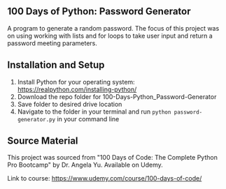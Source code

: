 ## 100 Days of Python: Password Generator
A program to generate a random password. The focus of this project was on using working with lists and for loops to take user input and return a password meeting parameters.

## Installation and Setup
1. Install Python for your operating system: https://realpython.com/installing-python/
2. Download the repo folder for 100-Days-Python_Password-Generator
3. Save folder to desired drive location
4. Navigate to the folder in your terminal and run `python password-generator.py` in your command line

## Source Material
This project was sourced from "100 Days of Code: The Complete Python Pro Bootcamp" by Dr. Angela Yu. Available on Udemy. 

Link to course: https://www.udemy.com/course/100-days-of-code/